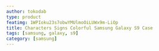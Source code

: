 ```yaml
---
author: tokodab
type: product
featimg: 1WPIoku23s7obwYMUlmoOiLUWx9m-LiOp
title: Characters Signs Colorful Samsung Galaxy S9 Case
tags: [samsung, galaxy, s9]
category: [samsung]
---
```

